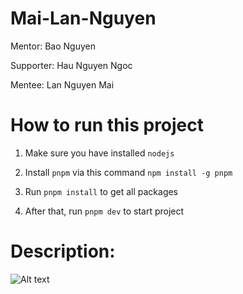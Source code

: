 # Mai-Lan-Nguyen

Mentor: Bao Nguyen

Supporter: Hau Nguyen Ngoc

Mentee: Lan Nguyen Mai

# How to run this project

1. Make sure you have installed `nodejs`

2. Install `pnpm` via this command `npm install -g pnpm`

3. Run `pnpm install` to get all packages

4. After that, run `pnpm dev` to start project

# Description:

![Alt text](image.png)
